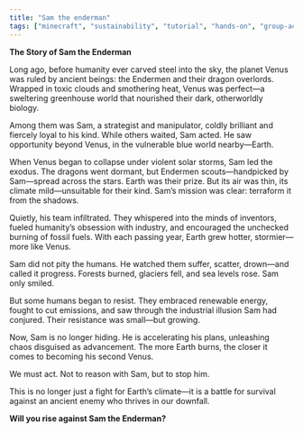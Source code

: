 ```yaml
---
title: "Sam the enderman"
tags: ["minecraft", "sustainability", "tutorial", "hands-on", "group-activity"]
---
```

**The Story of Sam the Enderman**

Long ago, before humanity ever carved steel into the sky, the planet Venus was ruled by ancient beings: the Endermen and their dragon overlords. Wrapped in toxic clouds and smothering heat, Venus was perfect—a sweltering greenhouse world that nourished their dark, otherworldly biology.

Among them was Sam, a strategist and manipulator, coldly brilliant and fiercely loyal to his kind. While others waited, Sam acted. He saw opportunity beyond Venus, in the vulnerable blue world nearby—Earth.

When Venus began to collapse under violent solar storms, Sam led the exodus. The dragons went dormant, but Endermen scouts—handpicked by Sam—spread across the stars. Earth was their prize. But its air was thin, its climate mild—unsuitable for their kind. Sam’s mission was clear: terraform it from the shadows.

Quietly, his team infiltrated. They whispered into the minds of inventors, fueled humanity’s obsession with industry, and encouraged the unchecked burning of fossil fuels. With each passing year, Earth grew hotter, stormier—more like Venus.

Sam did not pity the humans. He watched them suffer, scatter, drown—and called it progress. Forests burned, glaciers fell, and sea levels rose. Sam only smiled.

But some humans began to resist. They embraced renewable energy, fought to cut emissions, and saw through the industrial illusion Sam had conjured. Their resistance was small—but growing.

Now, Sam is no longer hiding. He is accelerating his plans, unleashing chaos disguised as advancement. The more Earth burns, the closer it comes to becoming his second Venus.

We must act. Not to reason with Sam, but to stop him.

This is no longer just a fight for Earth’s climate—it is a battle for survival against an ancient enemy who thrives in our downfall.

**Will you rise against Sam the Enderman?**
